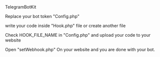 TelegramBotKit

Replace your bot token "Config.php"

write your code inside "Hook.php" file or create another file

Check HOOK_FILE_NAME in "Config.php" and upload your code to your website

Open "setWebhook.php" On your website and you are done with your bot.



